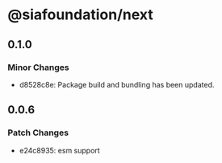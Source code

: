 # @siafoundation/next

## 0.1.0

### Minor Changes

- d8528c8e: Package build and bundling has been updated.

## 0.0.6

### Patch Changes

- e24c8935: esm support
